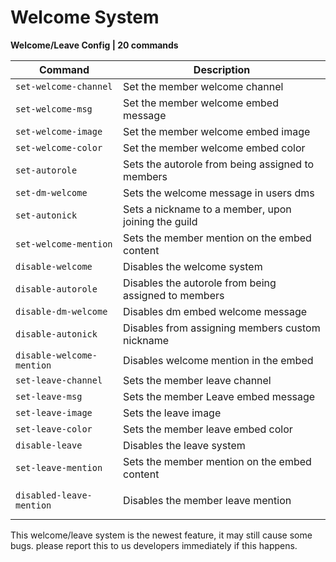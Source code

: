 # Welcome System

**Welcome/Leave Config | 20 commands**

| Command                   | Description                                          |
| ------------------------- | ---------------------------------------------------- |
| `set-welcome-channel`     | Set the member welcome channel                       |
| `set-welcome-msg`         | Set the member welcome embed message                 |
| `set-welcome-image`       | Set the member welcome embed image                   |
| `set-welcome-color`       | Set the member welcome embed color                   |
| `set-autorole`            | Sets the autorole from being assigned to members     |
| `set-dm-welcome`          | Sets the welcome message in users dms                |
| `set-autonick`            | Sets a nickname to a member, upon joining the guild  |
| `set-welcome-mention`     | Sets the member mention on the embed content         |
| `disable-welcome`         | Disables the welcome system                          |
| `disable-autorole`        | Disables the autorole from being assigned to members |
| `disable-dm-welcome`      | Disables dm embed welcome message                    |
| `disable-autonick`        | Disables from assigning members custom nickname      |
| `disable-welcome-mention` | Disables welcome mention in the embed                |
| `set-leave-channel`       | Sets the member leave channel                        |
| `set-leave-msg`           | Sets the member Leave embed message                  |
| `set-leave-image`         | Sets the leave image                                 |
| `set-leave-color`         | Sets the member leave embed color                    |
| `disable-leave`           | Disables the leave system                            |
| `set-leave-mention`       | Sets the member mention on the embed content         |
| `disabled-leave-mention`  | <p>Disables the member leave mention<br></p>         |

This welcome/leave system is the newest feature, it may still cause some bugs. please report this to us developers immediately if this happens.
